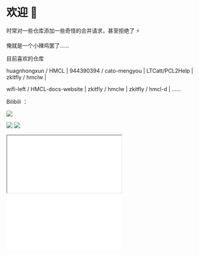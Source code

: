 # 欢迎 👋

时常对一些仓库添加一些奇怪的合并请求，甚至拒绝了 ⚡

俺就是一个小辣鸡罢了……

目前喜欢的仓库

huagnhongxun / HMCL | 944390394 / cato-mengyou | LTCatt/PCL2Help  | zkitfly / hmclw | 

wifi-left / HMCL-docs-website | zkitfly / hmclw | zkitfly / hmcl-d | ……


Bilibili ：

![](https://cdn.jsdelivr.net/gh/zkitefly/myphoto@main/2022/202204051448507.png)

![](https://github-readme-stats.vercel.app/api?username=zkitefly&show_icons=true)
![](https://github-readme-stats.vercel.app/api/top-langs?username=zkitefly&exclude_repo=blog,scl&hide=c&layout=compact)

<iframe src="//player.bilibili.com/blackboard/newplayer.html?&bvid=BV1hu411C7BZ&danmaku=1" </iframe>

<iframe src="//player.bilibili.com/player.html?aid=851007732&bvid=BV1GL4y1x7NB&cid=494405241&page=1" scrolling="no" border="0" frameborder="no" framespacing="0" allowfullscreen="true"> </iframe>


<iframe src="//player.bilibili.com/blackboard/newplayer.html?&bvid=BV1hu411C7BZ&danmaku=1" scrolling="no" border="0" frameborder="no" framespacing="0" allowfullscreen="true"> </iframe>
